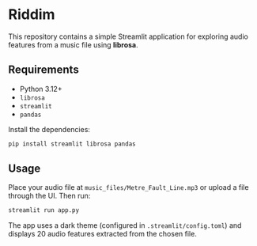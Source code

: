 # Riddim

This repository contains a simple Streamlit application for exploring audio features from a music file using **librosa**.

## Requirements

- Python 3.12+
- `librosa`
- `streamlit`
- `pandas`

Install the dependencies:

```bash
pip install streamlit librosa pandas
```

## Usage

Place your audio file at `music_files/Metre_Fault_Line.mp3` or upload a file through the UI. Then run:

```bash
streamlit run app.py
```

The app uses a dark theme (configured in `.streamlit/config.toml`) and displays 20 audio features extracted from the chosen file.
